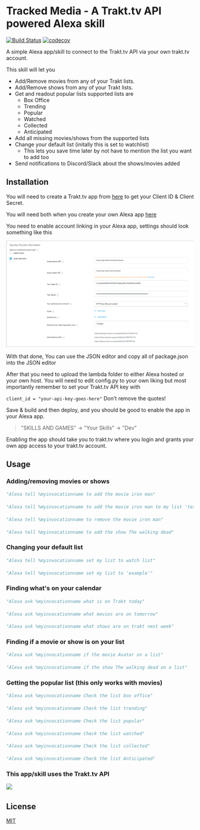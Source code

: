 # Tracked Media - A Trakt.tv API powered Alexa skill
[![Build Status](https://travis-ci.com/1337-server/Tracked-media.svg?branch=master)](https://travis-ci.com/1337-server/Tracked-media)
[![codecov](https://codecov.io/gh/1337-server/Tracked-media/branch/master/graph/badge.svg?token=P3MW0Y5TNL)](https://codecov.io/gh/1337-server/Tracked-media)


A simple Alexa app/skill to connect to the Trakt.tv API via your own trakt.tv account.

This skill will let you 
 - Add/Remove movies from any of your Trakt lists.
 - Add/Remove shows from any of your Trakt lists.
 - Get and readout popular lists supported lists are
     - Box Office
     - Trending
     - Popular
     - Watched
     - Collected
     - Anticipated
 - Add all missing movies/shows from the supported lists
 - Change your default list (initally this is set to watchlist)
     - This lets you save time later by not have to mention the list you want to add too
 - Send notifications to Discord/Slack about the shows/movies added
 

## Installation

You will need to create a Trakt.tv app from [here](https://trakt.tv/oauth/applications) to get your Client ID & Client Secret.

You will need both when you create your own Alexa app [here](https://developer.amazon.com/alexa/console/ask)

You need to enable account linking in your Alexa app,
settings should look something like this

![sample linking info ](sample.png)

With that done, You can use the JSON editor and copy all of package.json into the JSON editor

After that you need to upload the lambda folder to either Alexa hosted or your own host.
You will need to edit config.py to your own liking but most importantly remember to set your Trakt.tv API key with

```client_id = "your-api-key-goes-here"```
Don't remove the quotes!


Save & build and then deploy, and you should be good to enable the app in your Alexa app.

>"SKILLS AND GAMES" -> "Your Skills" -> "Dev"

Enabling the app should take you to trakt.tv where you login and grants your own app access to your trakt.tv account.

## Usage
### Adding/removing movies or shows
```python
"Alexa tell %myinvocationname to add the movie iron man"

"Alexa tell %myinvocationname to add the movie iron man to my list 'test' "

"Alexa tell %myinvocationname to remove the movie iron man"

"Alexa tell %myinvocationname to add the show The walking dead"
```
### Changing your default list
```python
"Alexa tell %myinvocationname set my list to watch list"

"Alexa tell %myinvocationname set my list to 'example'"

```
### Finding what's on your calendar
```python
"Alexa ask %myinvocationname what is on Trakt today"

"Alexa ask %myinvocationname what movies are on tomorrow"

"Alexa ask %myinvocationname what shows are on trakt next week"

```

### Finding if a movie or show is on your list
```python
"Alexa ask %myinvocationname if the movie Avatar on a list"

"Alexa ask %myinvocationname if the show The walking dead on a list"

```


### Getting the popular list (this only works with movies)
```python
"Alexa ask %myinvocationname Check the list box office"

"Alexa ask %myinvocationname Check the list trending"

"Alexa ask %myinvocationname Check the list popular"

"Alexa ask %myinvocationname Check the list watched"

"Alexa ask %myinvocationname Check the list collected"

"Alexa ask %myinvocationname Check the list Anticipated"
```

### This app/skill uses the Trakt.tv API 

<img src="https://raw.githubusercontent.com/1337-server/Trakt.tv-Alexa-skill/master/assets/images/trakt-wide-red-black.png" width="300" />

## License
[MIT](https://choosealicense.com/licenses/mit/)

